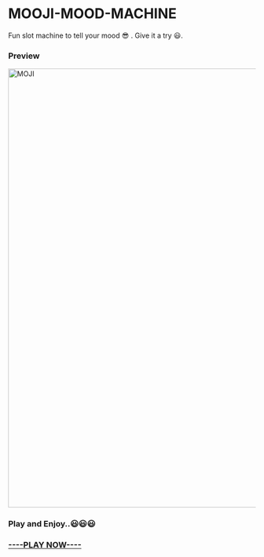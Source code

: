 # MOOJI-MOOD-MACHINE
Fun slot machine to tell your mood 😎 . Give it a try 😃.

### Preview

<img width="894" alt="MOJI" src="https://user-images.githubusercontent.com/46247882/83490564-deb6e300-a4cd-11ea-94a3-2fd4416bb183.PNG">

### Play and Enjoy..😃😃😃   
### [----PLAY NOW----](https://mrpkdeveloper.github.io/THE_MOOJI--SLOT-MACHINE-/) 
